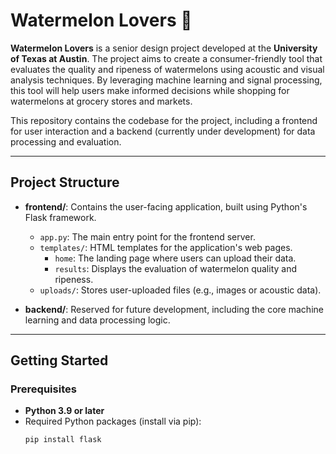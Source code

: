 # Watermelon Lovers 🍉

**Watermelon Lovers** is a senior design project developed at the **University of Texas at Austin**. The project aims to create a consumer-friendly tool that evaluates the quality and ripeness of watermelons using acoustic and visual analysis techniques. By leveraging machine learning and signal processing, this tool will help users make informed decisions while shopping for watermelons at grocery stores and markets.

This repository contains the codebase for the project, including a frontend for user interaction and a backend (currently under development) for data processing and evaluation.

---

## Project Structure

- **frontend/**: Contains the user-facing application, built using Python's Flask framework.
  - `app.py`: The main entry point for the frontend server.
  - `templates/`: HTML templates for the application's web pages.
    - `home`: The landing page where users can upload their data.
    - `results`: Displays the evaluation of watermelon quality and ripeness.
  - `uploads/`: Stores user-uploaded files (e.g., images or acoustic data).

- **backend/**: Reserved for future development, including the core machine learning and data processing logic.

---

## Getting Started

### Prerequisites

- **Python 3.9 or later**
- Required Python packages (install via pip):
  ```bash
  pip install flask
